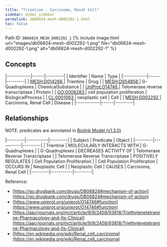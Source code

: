 ```yaml
---
title: "Trientine - Carcinoma, Renal Cell"
sidebar: mydoc_sidebar
permalink: db06824-mesh-d002292-1.html
toc: false 
---
```



Path ID: `DB06824_MESH_D002292_1`
{% include image.html url="images/db06824-mesh-d002292-1.png" file="db06824-mesh-d002292-1.png" alt="db06824-mesh-d002292-1" %}

## Concepts

|------------|------|---------|
| Identifier | Name | Type    |
|------------|------|---------|
| <a href="https://identifiers.org/MESH:D014266">MESH:D014266 </a> | Trientine | Drug |
| <a href="https://identifiers.org/MESH:D054856">MESH:D054856 </a> | G-Quadruplexes | ChemicalSubstance |
| <a href="https://identifiers.org/UniProt:O14746">UniProt:O14746 </a> | Telomerase reverse transcriptase | Protein |
| <a href="https://identifiers.org/GO:0008283">GO:0008283 </a> | cell population proliferation | BiologicalProcess |
| <a href="https://identifiers.org/CL:0001063">CL:0001063 </a> | neoplastic cell | Cell |
| <a href="https://identifiers.org/MESH:D002292">MESH:D002292 </a> | Carcinoma, Renal Cell | Disease |
|------------|------|---------|

## Relationships


NOTE: predicates are annotated in <a href="https://github.com/biolink/biolink-model/releases/tag/v1.3.0">Biolink Model (v1.3.0)</a>

|---------|-----------|---------|
| Subject | Predicate | Object  |
|---------|-----------|---------|
| Trientine | MOLECULARLY INTERACTS WITH | G-Quadruplexes |
| G-Quadruplexes | DECREASES ACTIVITY OF | Telomerase Reverse Transcriptase |
| Telomerase Reverse Transcriptase | POSITIVELY REGULATES | Cell Population Proliferation |
| Cell Population Proliferation | OCCURS IN | Neoplastic Cell |
| Neoplastic Cell | CAUSES | Carcinoma, Renal Cell |
|---------|-----------|---------|

Reference: 
  - [https://go.drugbank.com/drugs/DB06824#mechanism-of-action](https://go.drugbank.com/drugs/DB06824#mechanism-of-action)
  - [https://www.uniprot.org/uniprot/O14746#function](https://www.uniprot.org/uniprot/O14746#function)
  - [https://aacrjournals.org/mct/article/9/9/2458/93818/Triethylenetetramine-Pharmacology-and-Its-Clinical](https://aacrjournals.org/mct/article/9/9/2458/93818/Triethylenetetramine-Pharmacology-and-Its-Clinical)
  - [https://en.wikipedia.org/wiki/Renal_cell_carcinoma](https://en.wikipedia.org/wiki/Renal_cell_carcinoma)
